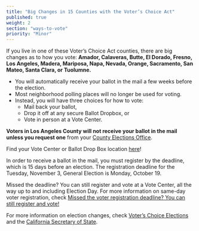 ```yaml
---
title: "Big Changes in 15 Counties with the Voter’s Choice Act"
published: true
weight: 2
section: "ways-to-vote"
priority: "Minor"
---
```


If you live in one of these Voter’s Choice Act counties, there are big changes as to how you vote: **Amador, Calaveras, Butte, El Dorado, Fresno, Los Angeles, Madera, Mariposa, Napa, Nevada, Orange, Sacramento, San Mateo, Santa Clara, or Tuolumne.** 

- You will automatically receive your ballot in the mail a few weeks before the election.  
- Most neighborhood polling places will no longer be used for voting.    
- Instead, you will have three choices for how to vote:  
  - Mail back your ballot,  
  - Drop it off at any secure Ballot Dropbox, or  
  - Vote in person at a Vote Center.  

**Voters in Los Angeles County will not receive your ballot in the mail unless you request one** from your [County Elections Office](#section-election-office-contact).

Find your Vote Center or Ballot Drop Box location [here](https://caearlyvoting.sos.ca.gov/)!  

In order to receive a ballot in the mail, you must register by the deadline, which is 15 days before an election. The registration deadline for the Tuesday, November 3, General Election is Monday, October 19. 

Missed the deadline? You can still register and vote at a Vote Center, all the way up to and including Election Day. For more information on same-day voter registration, check [Missed the voter registration deadline? You can still register and vote!](#menu-item-missed-the-voter-registration-deadline-you-can-still-register-and-vote)

For more information on election changes, check [Voter’s Choice Elections](#menu-item-big-changes-in-15-voters-choice-counties) and the [California Secretary of State](https://www.sos.ca.gov/elections/voters-choice-act/).